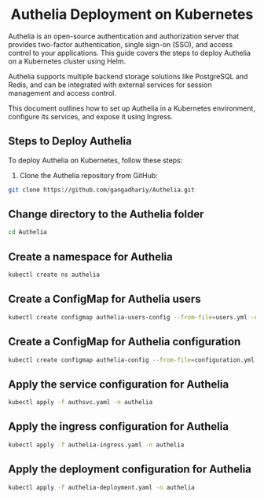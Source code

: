<h1 align="center">Authelia Deployment on Kubernetes</h1>

Authelia is an open-source authentication and authorization server that provides two-factor authentication, single sign-on (SSO), and access control to your applications. This guide covers the steps to deploy Authelia on a Kubernetes cluster using Helm.

Authelia supports multiple backend storage solutions like PostgreSQL and Redis, and can be integrated with external services for session management and access control.

This document outlines how to set up Authelia in a Kubernetes environment, configure its services, and expose it using Ingress.

## Steps to Deploy Authelia

To deploy Authelia on Kubernetes, follow these steps:

1. Clone the Authelia repository from GitHub:

```bash
git clone https://github.com/gangadhariy/Authelia.git
```
## Change directory to the Authelia folder
```bash
cd Authelia
```
## Create a namespace for Authelia
```bash
kubectl create ns authelia
```
## Create a ConfigMap for Authelia users
```bash
kubectl create configmap authelia-users-config --from-file=users.yml -n authelia
```
## Create a ConfigMap for Authelia configuration
```bash
kubectl create configmap authelia-config --from-file=configuration.yml -n authelia
```
## Apply the service configuration for Authelia
```bash
kubectl apply -f authsvc.yaml -n authelia
```
## Apply the ingress configuration for Authelia
```bash
kubectl apply -f authelia-ingress.yaml -n authelia
```
## Apply the deployment configuration for Authelia
```bash
kubectl apply -f authelia-deployment.yaml -n authelia
```


